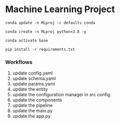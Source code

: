 # Machine Learning Project

```
conda update -n MLproj -c defaults conda

```

```
conda create -n MLproj python=3.8 -y

```

```
conda activate base
```

```
pip install -r requirements.txt

```

### Workflows

1. update config.yaml
2. update schema.yaml
3. update params.yaml
4. update the entity
5. update the configuration manager in src config
6. update the components
7. update the pipeline
8. update the main.py
9. update the app.py
